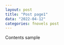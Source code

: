 ```yaml
---
layout: post
title: "Post page1"
data: "2022-04-12"
categories: fnovels post
---
```


Contents sample
